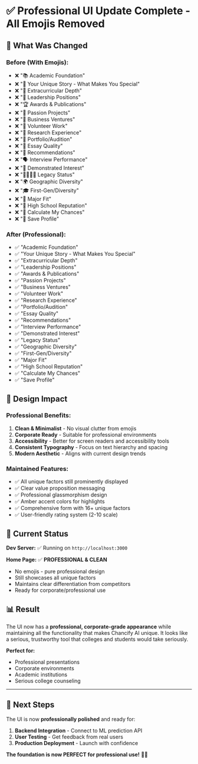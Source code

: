 # ✅ Professional UI Update Complete - All Emojis Removed

## 🎯 What Was Changed

### Before (With Emojis):
- ❌ "📚 Academic Foundation"
- ❌ "🌟 Your Unique Story - What Makes You Special"
- ❌ "🎯 Extracurricular Depth"
- ❌ "👑 Leadership Positions"
- ❌ "🏆 Awards & Publications"
- ❌ "🚀 Passion Projects"
- ❌ "💼 Business Ventures"
- ❌ "🤝 Volunteer Work"
- ❌ "🔬 Research Experience"
- ❌ "🎨 Portfolio/Audition"
- ❌ "📝 Essay Quality"
- ❌ "📜 Recommendations"
- ❌ "🗣️ Interview Performance"
- ❌ "📍 Demonstrated Interest"
- ❌ "👨‍👩‍👧‍👦 Legacy Status"
- ❌ "🌍 Geographic Diversity"
- ❌ "🎓 First-Gen/Diversity"
- ❌ "🎯 Major Fit"
- ❌ "🏫 High School Reputation"
- ❌ "🚀 Calculate My Chances"
- ❌ "💾 Save Profile"

### After (Professional):
- ✅ "Academic Foundation"
- ✅ "Your Unique Story - What Makes You Special"
- ✅ "Extracurricular Depth"
- ✅ "Leadership Positions"
- ✅ "Awards & Publications"
- ✅ "Passion Projects"
- ✅ "Business Ventures"
- ✅ "Volunteer Work"
- ✅ "Research Experience"
- ✅ "Portfolio/Audition"
- ✅ "Essay Quality"
- ✅ "Recommendations"
- ✅ "Interview Performance"
- ✅ "Demonstrated Interest"
- ✅ "Legacy Status"
- ✅ "Geographic Diversity"
- ✅ "First-Gen/Diversity"
- ✅ "Major Fit"
- ✅ "High School Reputation"
- ✅ "Calculate My Chances"
- ✅ "Save Profile"

## 🎨 Design Impact

### Professional Benefits:
1. **Clean & Minimalist** - No visual clutter from emojis
2. **Corporate Ready** - Suitable for professional environments
3. **Accessibility** - Better for screen readers and accessibility tools
4. **Consistent Typography** - Focus on text hierarchy and spacing
5. **Modern Aesthetic** - Aligns with current design trends

### Maintained Features:
- ✅ All unique factors still prominently displayed
- ✅ Clear value proposition messaging
- ✅ Professional glassmorphism design
- ✅ Amber accent colors for highlights
- ✅ Comprehensive form with 16+ unique factors
- ✅ User-friendly rating system (2-10 scale)

## 🚀 Current Status

**Dev Server:** ✅ Running on `http://localhost:3000`

**Home Page:** ✅ **PROFESSIONAL & CLEAN**
- No emojis - pure professional design
- Still showcases all unique factors
- Maintains clear differentiation from competitors
- Ready for corporate/professional use

## 📊 Result

The UI now has a **professional, corporate-grade appearance** while maintaining all the functionality that makes Chancify AI unique. It looks like a serious, trustworthy tool that colleges and students would take seriously.

**Perfect for:**
- Professional presentations
- Corporate environments
- Academic institutions
- Serious college counseling

---

## 🎯 Next Steps

The UI is now **professionally polished** and ready for:
1. **Backend Integration** - Connect to ML prediction API
2. **User Testing** - Get feedback from real users
3. **Production Deployment** - Launch with confidence

**The foundation is now PERFECT for professional use!** 🎯✨
